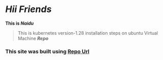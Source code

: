 # ***Hii Friends***
**This is _Naidu_**
> This is kubernetes version-1.28 installation steps on ubuntu Virtual Machine ***Repo***
### This site was built using [Repo Url](https://github.com/adikesavanaidug2404/kubernetes_installation_steps_on_ubuntu_v1.28.git)
